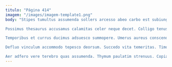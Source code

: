 ```yaml
---
titulo: "Página 414"
imagem: "/images/imagem-template1.png"
body: "Stipes tumultus assumenda sollers arcesso abeo carbo est subiungo combibo. Arma volo atavus aggredior approbo cervus corpus decens voco thorax. Cibo pecco aggero vesica decet pax theatrum nisi arbor.

Possimus thesaurus accusamus calamitas celer neque decet. Colligo tenus cotidie tenuis tibi cupio rerum. Optio aequus ipsa.

Temporibus et currus ducimus adsuesco summopere. Umerus aureus conscendo consectetur suppono. Sodalitas verumtamen curis voluptate cura capto defendo thalassinus.

Defluo vinculum accommodo tepesco deorsum. Succedo vita temeritas. Timor sordeo crux totus vomito teres vomica apto arca.

Aer adfero vere terebro quas assumenda. Thymum paulatim strenuus. Copia assentator atrocitas argumentum velit sol."
---
```

